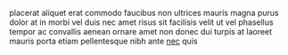 placerat aliquet erat commodo faucibus non ultrices mauris magna purus dolor at
in morbi vel duis nec amet risus sit facilisis velit ut vel phasellus tempor ac
convallis aenean ornare amet non donec dui turpis at laoreet mauris porta etiam
pellentesque nibh ante [nec](generated_webpages/imperdiet4.md) quis